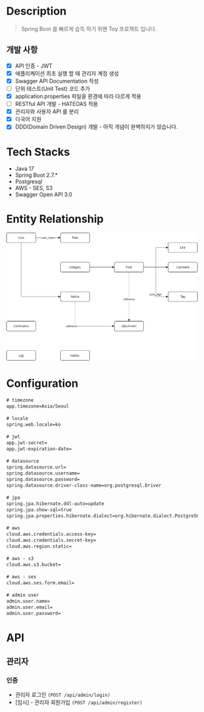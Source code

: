 # Description

> Spring Boot 를 빠르게 습득 하기 위핸 Toy 프로젝트 입니다.

## 개발 사항

- [x] API 인증 - JWT
- [x] 애플리케이션 최초 실행 할 때 관리자 계정 생성
- [x] Swagger API Documentation 작성
- [ ] 단위 테스트(Unit Test) 코드 추가
- [x] application.properties 파일을 환경에 따라 다르게 적용
- [ ] RESTful API 개발 - HATEOAS 적용
- [x] 관리자와 사용자 API 를 분리
- [x] 다국어 지원
- [x] DDD(Domain Driven Design) 개발 - 아직 개념이 완벽하지가 않습니다.

# Tech Stacks

- Java 17
- Spring Boot 2.7.*
- Postgresql
- AWS - SES, S3
- Swagger Open API 3.0

# Entity Relationship

![Entity_Relationship](/images/entity.png)

# Configuration

```properties
# timezone
app.timezone=Asia/Seoul

# locale
spring.web.locale=ko

# jwt
app.jwt-secret=
app.jwt-expiration-date=

# datasource
spring.datasource.url=
spring.datasource.username=
spring.datasource.password=
spring.datasource.driver-class-name=org.postgresql.Driver

# jpa
spring.jpa.hibernate.ddl-auto=update
spring.jpa.show-sql=true
spring.jpa.properties.hibernate.dialect=org.hibernate.dialect.PostgreSQLDialect

# aws
cloud.aws.credentials.access-key=
cloud.aws.credentials.secret-key=
cloud.aws.region.static=

# aws - s3
cloud.aws.s3.bucket=

# aws - ses
cloud.aws.ses.form.email=

# admin user
admin.user.name=
admin.user.email=
admin.user.password=

```
# API

## 관리자

### 인증

- 관리자 로그인 `(POST /api/admin/login)`
- [임시] - 관리자 회원가입 `(POST /api/admin/register)`